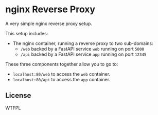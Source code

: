 nginx Reverse Proxy
===================

A very simple nginx reverse proxy setup.

This setup includes:

- The nginx container, running a reverse proxy to two sub-domains:
  - `/web` backed by a FastAPI service `web` running on port `5000`
  - `/api` backed by a FastAPI service `app` running on port `12345`

These three components together allow you to go to:

- `localhost:80/web` to access the `web` container.
- `localhost:80/api` to access the `app` container.

License
-------

WTFPL
